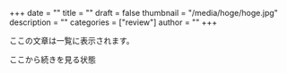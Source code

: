 +++
date = ""
title = ""
draft = false
thumbnail = "/media/hoge/hoge.jpg"
description = ""
categories = ["review"]
author = ""
+++

ここの文章は一覧に表示されます。

<!--more-->

ここから続きを見る状態
